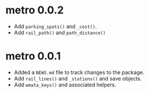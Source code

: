 # metro 0.0.2

* Add `parking_spots()` and `_cost()`.
* Add `rail_path()` and `path_distance()`

# metro 0.0.1

* Added a `NEWS.md` file to track changes to the package.
* Add `rail_lines()` and `_stations()` and save objects.
* Add `wmata_keys()` and associated helpers.
